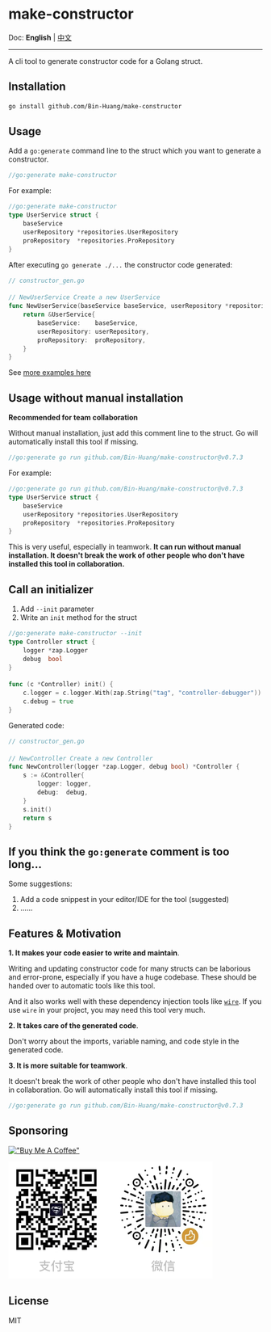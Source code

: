 # make-constructor

Doc: **English** | [中文](README_zh.md)

----------

A cli tool to generate constructor code for a Golang struct.

## Installation

```bash
go install github.com/Bin-Huang/make-constructor
```

## Usage

Add a `go:generate` command line to the struct which you want to generate a constructor.

```go
//go:generate make-constructor
```

For example:

```go
//go:generate make-constructor
type UserService struct {
	baseService
	userRepository *repositories.UserRepository
	proRepository  *repositories.ProRepository
}
```

After executing `go generate ./...` the constructor code generated:

```go
// constructor_gen.go

// NewUserService Create a new UserService
func NewUserService(baseService baseService, userRepository *repositories.UserRepository, proRepository *repositories.ProRepository) *UserService {
	return &UserService{
		baseService:    baseService,
		userRepository: userRepository,
		proRepository:  proRepository,
	}
}
```

See [more examples here](https://github.com/Bin-Huang/make-constructor/tree/master/test)

## Usage without manual installation

**Recommended for team collaboration**

Without manual installation, just add this comment line to the struct. Go will automatically install this tool if missing.

```go
//go:generate go run github.com/Bin-Huang/make-constructor@v0.7.3
```

For example:

```go
//go:generate go run github.com/Bin-Huang/make-constructor@v0.7.3
type UserService struct {
	baseService
	userRepository *repositories.UserRepository
	proRepository  *repositories.ProRepository
}
```

This is very useful, especially in teamwork. **It can run without manual installation. It doesn't break the work of other people who don't have installed this tool in collaboration.**

## Call an initializer

1. Add `--init` parameter
2. Write an `init` method for the struct

```go
//go:generate make-constructor --init
type Controller struct {
	logger *zap.Logger
	debug  bool
}

func (c *Controller) init() {
	c.logger = c.logger.With(zap.String("tag", "controller-debugger"))
	c.debug = true
}
```

Generated code:

```go
// constructor_gen.go

// NewController Create a new Controller
func NewController(logger *zap.Logger, debug bool) *Controller {
	s := &Controller{
		logger: logger,
		debug:  debug,
	}
	s.init()
	return s
}
```

## If you think the `go:generate` comment is too long...

Some suggestions:

1. Add a code snippest in your editor/IDE for the tool (suggested)
2. ......

## Features & Motivation

**1. It makes your code easier to write and maintain**.

Writing and updating constructor code for many structs can be laborious and error-prone, especially if you have a huge codebase. These should be handed over to automatic tools like this tool.

And it also works well with these dependency injection tools like [`wire`](https://github.com/google/wire). If you use `wire` in your project, you may need this tool very much.

**2. It takes care of the generated code**.

Don't worry about the imports, variable naming, and code style in the generated code.

**3. It is more suitable for teamwork**.

It doesn't break the work of other people who don't have installed this tool in collaboration. Go will automatically install this tool if missing.

```go
//go:generate go run github.com/Bin-Huang/make-constructor@v0.7.3
```

## Sponsoring

[!["Buy Me A Coffee"](https://www.buymeacoffee.com/assets/img/custom_images/orange_img.png)](https://buymeacoffee.com/benn)

![](./doc/donate.png)

## License

MIT
